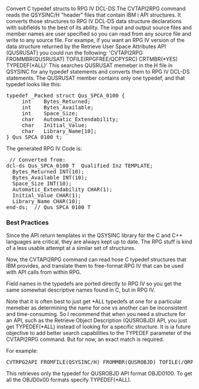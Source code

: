 Convert C typedef structs to RPG IV DCL-DS
The CVTAPI2RPG command reads the QSYSINC/H "header" files that contain IBM i API structures. It converts those structures to RPG IV DCL-DS data structure declarations with subfields to the best of its ability.
The input and output source files and member names are user specified so you can read from any source file and write to any source file.
For exampe, if you want an RPG IV version of the data structure returned by the Retrieve User Space Attributes API (QUSRUSAT) you could run the following:
'CVTAPI2RPG FROMMBR(QUSRUSAT) TOFILE(RPGFREE/QCPYSRC) CRTMBR(*YES) TYPEDEF(*ALL)'
This searches QUSRUSAT memeber in the H file in QSYSINC for any typedef statements and converts them to RPG IV DCL-DS statements.
The QUSRUSAT member contains only one typedef, and that typedef looks like this:
<pre>typedef _Packed struct Qus_SPCA_0100 {        
     int    Bytes_Returned;                   
     int    Bytes_Available;                  
     int    Space_Size;                       
     char   Automatic_Extendability;          
     char   Initial_Value;                    
     char   Library_Name[10];                 
} Qus_SPCA_0100_t;</pre>

The generated RPG IV Code is:
<pre> // Converted from: <QSYSINC/H/QUSRUSAT>             
dcl-ds Qus_SPCA_0100_T  Qualified Inz TEMPLATE;       
  Bytes_Returned INT(10);                             
  Bytes_Available INT(10);                            
  Space_Size INT(10);                                 
  Automatic_Extendability CHAR(1);                    
  Initial_Value CHAR(1);                              
  Library_Name CHAR(10);                              
end-ds;  // Qus_SPCA_0100_T</pre>

<h3>Best Practices</h3>
<p>Since the API return templates in the QSYSINC library for the C and C++ languages are critical, they are always kept up to date. The RPG stuff is kind of a less usable attempt at a similar set of structures.</p><p>Now, the CVTAPI2RPG command can read hose C typedef structures that IBM provides, and translate them to free-format RPG IV that can be used with API calls from within RPG.</p><p>Field names in the typedefs are ported directly to RPG IV so you get the same somewhat descriptive names found in C, but in RPG IV.</p><p>Note that it is often best to just get *ALL typedefs at one for a particular memeber as determining the name for one vs another can be inconsistent and time-consuming. So I recommend that when you need a structure for an API, such as the Retrieve Object Description (QUSROBJD) API, you just get TYPEDEF(*ALL) instead of looking for a specific structure. It is ia future objective to add better search capabilities to the TYPEDEF parameter of the CVTAPI2RPG command. But for now, an exact match is required.</p><p>For example:</p>
<pre>CVTRPG2API FROMFILE(QSYSINC/H) FROMMBR(QUSROBJD) TOFILE(<yourlib>/QRPGLESRC) TOMBR(QUSROBJD) CRTMBR(*YES) TYPEDEF(Qus_OBJD0100)</pre>
This retrieves only the typedef for QUSROBJD API format OBJD0100. To get all the OBJD0x00 formats specify TYPEDEF(*ALL).
